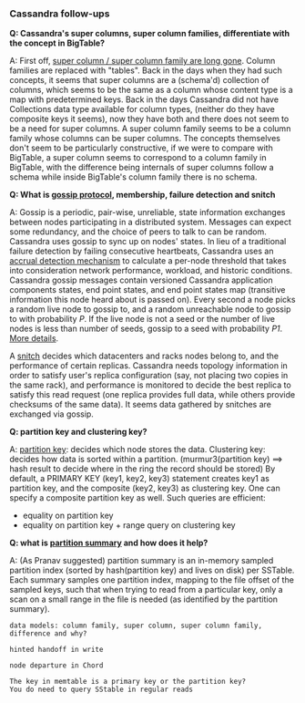 ### Cassandra follow-ups

**Q: Cassandra's super columns, super column families, differentiate with the concept in BigTable?**

A: First off, [super column / super column family are long gone]((https://docs.datastax.com/en/articles/cassandra/cassandrathenandnow.html)). Column families are replaced with "tables".
Back in the days when they had such concepts, it seems that super columns are a (schema'd) collection of columns, which seems to be the same as a column whose content type is a map with predetermined keys.
Back in the days Cassandra did not have Collections data type available for column types, (neither do they have composite keys it seems), now they have both and there does not seem to be a need for super columns.
A super column family seems to be a column family whose columns can be super columns.
The concepts themselves don't seem to be particularly constructive, if we were to compare with BigTable, a super column seems to correspond to a column family in BigTable, with the difference being internals of super columns follow a schema while inside BigTable's column family there is no schema.

**Q: What is [gossip protocol](https://docs.datastax.com/en/cassandra/2.1/cassandra/architecture/architectureGossipAbout_c.html), membership, failure detection and snitch**

A: Gossip is a periodic, pair-wise, unreliable, state information exchanges between nodes participating in a distributed system. Messages can expect some redundancy, and the choice of peers to talk to can be random.
Cassandra uses gossip to sync up on nodes' states. In lieu of a traditional failure detection by failing consecutive heartbeats, Cassandra uses an [accrual detection mechanism](https://docs.datastax.com/en/cassandra/2.1/cassandra/architecture/architectureDataDistributeFailDetect_c.html) to calculate a per-node threshold that takes into consideration network performance, workload, and historic conditions.
Cassandra gossip messages contain versioned Cassandra application components states, end point states, and end point states map (transitive information this node heard about is passed on).
Every second a node picks a random live node to gossip to, and a random unreachable node to gossip to with probability _P_. If the live node is not a seed or the number of live nodes is less than number of seeds, gossip to a seed with probability _P1_.
[More details](https://wiki.apache.org/cassandra/ArchitectureGossip).

A [snitch](https://docs.datastax.com/en/cassandra/2.1/cassandra/architecture/architectureSnitchesAbout_c.html) decides which datacenters and racks nodes belong to, and the performance of certain replicas. Cassandra needs topology information in order to satisfy user's replica configuration (say, not placing two copies in the same rack), and performance is monitored to decide the best replica to satisfy this read request (one replica provides full data, while others provide checksums of the same data).
It seems data gathered by snitches are exchanged via gossip.

**Q: partition key and clustering key?**

A: [partition key](https://docs.datastax.com/en/cql/3.1/cql/ddl/ddl_compound_keys_c.html): decides which node stores the data. Clustering key: decides how data is sorted within a partition.
(murmur3(partition key) ==> hash result to decide where in the ring the record should be stored)
By default, a PRIMARY KEY (key1, key2, key3) statement creates key1 as partition key, and the composite (key2, key3) as clustering key. One can specify a composite partition key as well.
Such queries are efficient:
- equality on partition key
- equality on partition key + range query on clustering key

**Q: what is [partition summary](https://docs.datastax.com/en/cassandra/3.0/cassandra/dml/dmlAboutReads.html) and how does it help?**

A: (As Pranav suggested) partition summary is an in-memory sampled partition index (sorted by hash(partition key) and lives on disk) per SSTable.
Each summary samples one partition index, mapping to the file offset of the sampled keys, such that when trying to read from a particular key, only a scan on a small range in the file is needed (as identified by the partition summary).

```
data models: column family, super column, super column family, difference and why?

hinted handoff in write

node departure in Chord

The key in memtable is a primary key or the partition key?
You do need to query SStable in regular reads
```
